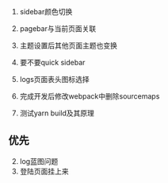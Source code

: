 1. sidebar颜色切换
2. pagebar与当前页面关联
3. 主题设置后其他页面主题也变换
4. 要不要quick sidebar
5. logs页面表头图标选择

8. 完成开发后修改webpack中删除sourcemaps
9. 测试yarn build及其原理


## 优先
2. log蓝图问题
3. 登陆页面挂上来